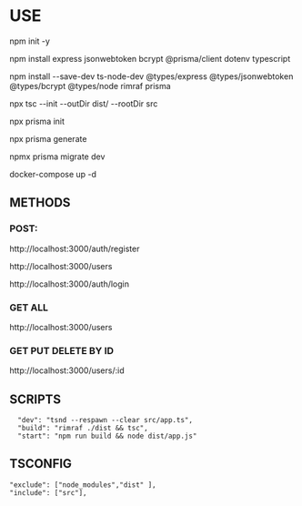 # USE

npm init -y

npm install express jsonwebtoken bcrypt @prisma/client dotenv typescript

npm install --save-dev ts-node-dev @types/express @types/jsonwebtoken @types/bcrypt @types/node rimraf prisma

npx tsc --init --outDir dist/ --rootDir src

npx prisma init

npx prisma generate

npmx prisma migrate dev

docker-compose up -d


## METHODS

### POST:

http://localhost:3000/auth/register

http://localhost:3000/users

http://localhost:3000/auth/login

### GET ALL

http://localhost:3000/users

### GET PUT DELETE BY ID

http://localhost:3000/users/:id


## SCRIPTS

```
  "dev": "tsnd --respawn --clear src/app.ts",
  "build": "rimraf ./dist && tsc",
  "start": "npm run build && node dist/app.js"
```

## TSCONFIG

```
"exclude": ["node_modules","dist" ],
"include": ["src"],
```
